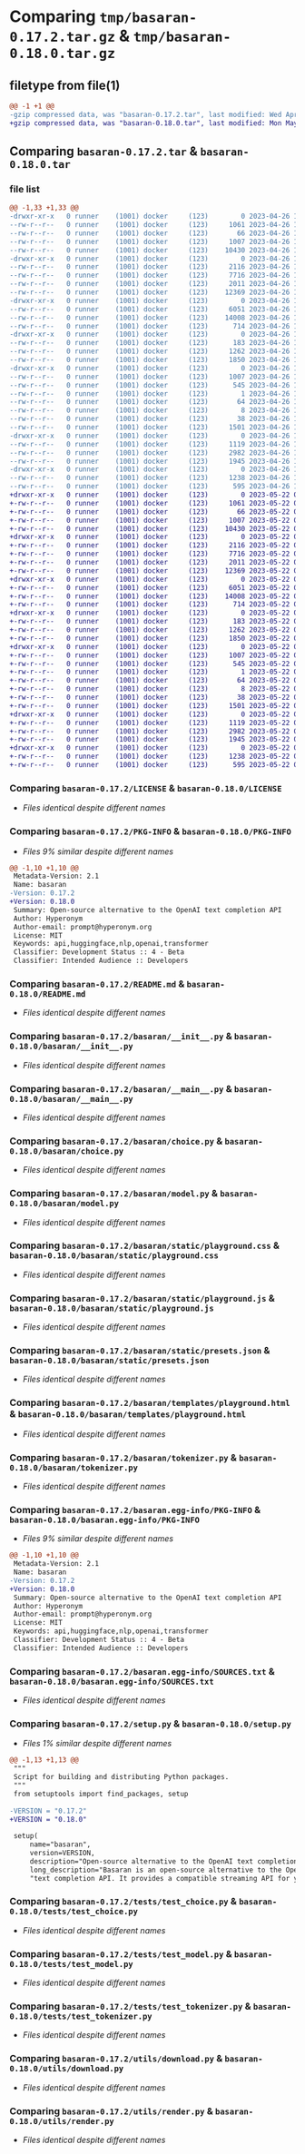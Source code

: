 # Comparing `tmp/basaran-0.17.2.tar.gz` & `tmp/basaran-0.18.0.tar.gz`

## filetype from file(1)

```diff
@@ -1 +1 @@
-gzip compressed data, was "basaran-0.17.2.tar", last modified: Wed Apr 26 11:48:21 2023, max compression
+gzip compressed data, was "basaran-0.18.0.tar", last modified: Mon May 22 01:40:41 2023, max compression
```

## Comparing `basaran-0.17.2.tar` & `basaran-0.18.0.tar`

### file list

```diff
@@ -1,33 +1,33 @@
-drwxr-xr-x   0 runner    (1001) docker     (123)        0 2023-04-26 11:48:21.826407 basaran-0.17.2/
--rw-r--r--   0 runner    (1001) docker     (123)     1061 2023-04-26 11:45:30.000000 basaran-0.17.2/LICENSE
--rw-r--r--   0 runner    (1001) docker     (123)       66 2023-04-26 11:45:30.000000 basaran-0.17.2/MANIFEST.in
--rw-r--r--   0 runner    (1001) docker     (123)     1007 2023-04-26 11:48:21.826407 basaran-0.17.2/PKG-INFO
--rw-r--r--   0 runner    (1001) docker     (123)    10430 2023-04-26 11:45:30.000000 basaran-0.17.2/README.md
-drwxr-xr-x   0 runner    (1001) docker     (123)        0 2023-04-26 11:48:21.822407 basaran-0.17.2/basaran/
--rw-r--r--   0 runner    (1001) docker     (123)     2116 2023-04-26 11:45:30.000000 basaran-0.17.2/basaran/__init__.py
--rw-r--r--   0 runner    (1001) docker     (123)     7716 2023-04-26 11:45:30.000000 basaran-0.17.2/basaran/__main__.py
--rw-r--r--   0 runner    (1001) docker     (123)     2011 2023-04-26 11:45:30.000000 basaran-0.17.2/basaran/choice.py
--rw-r--r--   0 runner    (1001) docker     (123)    12369 2023-04-26 11:45:30.000000 basaran-0.17.2/basaran/model.py
-drwxr-xr-x   0 runner    (1001) docker     (123)        0 2023-04-26 11:48:21.822407 basaran-0.17.2/basaran/static/
--rw-r--r--   0 runner    (1001) docker     (123)     6051 2023-04-26 11:45:30.000000 basaran-0.17.2/basaran/static/playground.css
--rw-r--r--   0 runner    (1001) docker     (123)    14008 2023-04-26 11:45:30.000000 basaran-0.17.2/basaran/static/playground.js
--rw-r--r--   0 runner    (1001) docker     (123)      714 2023-04-26 11:45:30.000000 basaran-0.17.2/basaran/static/presets.json
-drwxr-xr-x   0 runner    (1001) docker     (123)        0 2023-04-26 11:48:21.826407 basaran-0.17.2/basaran/templates/
--rw-r--r--   0 runner    (1001) docker     (123)      183 2023-04-26 11:45:30.000000 basaran-0.17.2/basaran/templates/default.chat.jinja
--rw-r--r--   0 runner    (1001) docker     (123)     1262 2023-04-26 11:45:30.000000 basaran-0.17.2/basaran/templates/playground.html
--rw-r--r--   0 runner    (1001) docker     (123)     1850 2023-04-26 11:45:30.000000 basaran-0.17.2/basaran/tokenizer.py
-drwxr-xr-x   0 runner    (1001) docker     (123)        0 2023-04-26 11:48:21.822407 basaran-0.17.2/basaran.egg-info/
--rw-r--r--   0 runner    (1001) docker     (123)     1007 2023-04-26 11:48:21.000000 basaran-0.17.2/basaran.egg-info/PKG-INFO
--rw-r--r--   0 runner    (1001) docker     (123)      545 2023-04-26 11:48:21.000000 basaran-0.17.2/basaran.egg-info/SOURCES.txt
--rw-r--r--   0 runner    (1001) docker     (123)        1 2023-04-26 11:48:21.000000 basaran-0.17.2/basaran.egg-info/dependency_links.txt
--rw-r--r--   0 runner    (1001) docker     (123)       64 2023-04-26 11:48:21.000000 basaran-0.17.2/basaran.egg-info/requires.txt
--rw-r--r--   0 runner    (1001) docker     (123)        8 2023-04-26 11:48:21.000000 basaran-0.17.2/basaran.egg-info/top_level.txt
--rw-r--r--   0 runner    (1001) docker     (123)       38 2023-04-26 11:48:21.826407 basaran-0.17.2/setup.cfg
--rw-r--r--   0 runner    (1001) docker     (123)     1501 2023-04-26 11:45:30.000000 basaran-0.17.2/setup.py
-drwxr-xr-x   0 runner    (1001) docker     (123)        0 2023-04-26 11:48:21.826407 basaran-0.17.2/tests/
--rw-r--r--   0 runner    (1001) docker     (123)     1119 2023-04-26 11:45:30.000000 basaran-0.17.2/tests/test_choice.py
--rw-r--r--   0 runner    (1001) docker     (123)     2982 2023-04-26 11:45:30.000000 basaran-0.17.2/tests/test_model.py
--rw-r--r--   0 runner    (1001) docker     (123)     1945 2023-04-26 11:45:30.000000 basaran-0.17.2/tests/test_tokenizer.py
-drwxr-xr-x   0 runner    (1001) docker     (123)        0 2023-04-26 11:48:21.826407 basaran-0.17.2/utils/
--rw-r--r--   0 runner    (1001) docker     (123)     1238 2023-04-26 11:45:30.000000 basaran-0.17.2/utils/download.py
--rw-r--r--   0 runner    (1001) docker     (123)      595 2023-04-26 11:45:30.000000 basaran-0.17.2/utils/render.py
+drwxr-xr-x   0 runner    (1001) docker     (123)        0 2023-05-22 01:40:41.213176 basaran-0.18.0/
+-rw-r--r--   0 runner    (1001) docker     (123)     1061 2023-05-22 01:38:26.000000 basaran-0.18.0/LICENSE
+-rw-r--r--   0 runner    (1001) docker     (123)       66 2023-05-22 01:38:26.000000 basaran-0.18.0/MANIFEST.in
+-rw-r--r--   0 runner    (1001) docker     (123)     1007 2023-05-22 01:40:41.213176 basaran-0.18.0/PKG-INFO
+-rw-r--r--   0 runner    (1001) docker     (123)    10430 2023-05-22 01:38:26.000000 basaran-0.18.0/README.md
+drwxr-xr-x   0 runner    (1001) docker     (123)        0 2023-05-22 01:40:41.209175 basaran-0.18.0/basaran/
+-rw-r--r--   0 runner    (1001) docker     (123)     2116 2023-05-22 01:38:26.000000 basaran-0.18.0/basaran/__init__.py
+-rw-r--r--   0 runner    (1001) docker     (123)     7716 2023-05-22 01:38:26.000000 basaran-0.18.0/basaran/__main__.py
+-rw-r--r--   0 runner    (1001) docker     (123)     2011 2023-05-22 01:38:26.000000 basaran-0.18.0/basaran/choice.py
+-rw-r--r--   0 runner    (1001) docker     (123)    12369 2023-05-22 01:38:26.000000 basaran-0.18.0/basaran/model.py
+drwxr-xr-x   0 runner    (1001) docker     (123)        0 2023-05-22 01:40:41.209175 basaran-0.18.0/basaran/static/
+-rw-r--r--   0 runner    (1001) docker     (123)     6051 2023-05-22 01:38:26.000000 basaran-0.18.0/basaran/static/playground.css
+-rw-r--r--   0 runner    (1001) docker     (123)    14008 2023-05-22 01:38:26.000000 basaran-0.18.0/basaran/static/playground.js
+-rw-r--r--   0 runner    (1001) docker     (123)      714 2023-05-22 01:38:26.000000 basaran-0.18.0/basaran/static/presets.json
+drwxr-xr-x   0 runner    (1001) docker     (123)        0 2023-05-22 01:40:41.209175 basaran-0.18.0/basaran/templates/
+-rw-r--r--   0 runner    (1001) docker     (123)      183 2023-05-22 01:38:26.000000 basaran-0.18.0/basaran/templates/default.chat.jinja
+-rw-r--r--   0 runner    (1001) docker     (123)     1262 2023-05-22 01:38:26.000000 basaran-0.18.0/basaran/templates/playground.html
+-rw-r--r--   0 runner    (1001) docker     (123)     1850 2023-05-22 01:38:26.000000 basaran-0.18.0/basaran/tokenizer.py
+drwxr-xr-x   0 runner    (1001) docker     (123)        0 2023-05-22 01:40:41.209175 basaran-0.18.0/basaran.egg-info/
+-rw-r--r--   0 runner    (1001) docker     (123)     1007 2023-05-22 01:40:41.000000 basaran-0.18.0/basaran.egg-info/PKG-INFO
+-rw-r--r--   0 runner    (1001) docker     (123)      545 2023-05-22 01:40:41.000000 basaran-0.18.0/basaran.egg-info/SOURCES.txt
+-rw-r--r--   0 runner    (1001) docker     (123)        1 2023-05-22 01:40:41.000000 basaran-0.18.0/basaran.egg-info/dependency_links.txt
+-rw-r--r--   0 runner    (1001) docker     (123)       64 2023-05-22 01:40:41.000000 basaran-0.18.0/basaran.egg-info/requires.txt
+-rw-r--r--   0 runner    (1001) docker     (123)        8 2023-05-22 01:40:41.000000 basaran-0.18.0/basaran.egg-info/top_level.txt
+-rw-r--r--   0 runner    (1001) docker     (123)       38 2023-05-22 01:40:41.213176 basaran-0.18.0/setup.cfg
+-rw-r--r--   0 runner    (1001) docker     (123)     1501 2023-05-22 01:38:26.000000 basaran-0.18.0/setup.py
+drwxr-xr-x   0 runner    (1001) docker     (123)        0 2023-05-22 01:40:41.213176 basaran-0.18.0/tests/
+-rw-r--r--   0 runner    (1001) docker     (123)     1119 2023-05-22 01:38:26.000000 basaran-0.18.0/tests/test_choice.py
+-rw-r--r--   0 runner    (1001) docker     (123)     2982 2023-05-22 01:38:26.000000 basaran-0.18.0/tests/test_model.py
+-rw-r--r--   0 runner    (1001) docker     (123)     1945 2023-05-22 01:38:26.000000 basaran-0.18.0/tests/test_tokenizer.py
+drwxr-xr-x   0 runner    (1001) docker     (123)        0 2023-05-22 01:40:41.213176 basaran-0.18.0/utils/
+-rw-r--r--   0 runner    (1001) docker     (123)     1238 2023-05-22 01:38:26.000000 basaran-0.18.0/utils/download.py
+-rw-r--r--   0 runner    (1001) docker     (123)      595 2023-05-22 01:38:26.000000 basaran-0.18.0/utils/render.py
```

### Comparing `basaran-0.17.2/LICENSE` & `basaran-0.18.0/LICENSE`

 * *Files identical despite different names*

### Comparing `basaran-0.17.2/PKG-INFO` & `basaran-0.18.0/PKG-INFO`

 * *Files 9% similar despite different names*

```diff
@@ -1,10 +1,10 @@
 Metadata-Version: 2.1
 Name: basaran
-Version: 0.17.2
+Version: 0.18.0
 Summary: Open-source alternative to the OpenAI text completion API
 Author: Hyperonym
 Author-email: prompt@hyperonym.org
 License: MIT
 Keywords: api,huggingface,nlp,openai,transformer
 Classifier: Development Status :: 4 - Beta
 Classifier: Intended Audience :: Developers
```

### Comparing `basaran-0.17.2/README.md` & `basaran-0.18.0/README.md`

 * *Files identical despite different names*

### Comparing `basaran-0.17.2/basaran/__init__.py` & `basaran-0.18.0/basaran/__init__.py`

 * *Files identical despite different names*

### Comparing `basaran-0.17.2/basaran/__main__.py` & `basaran-0.18.0/basaran/__main__.py`

 * *Files identical despite different names*

### Comparing `basaran-0.17.2/basaran/choice.py` & `basaran-0.18.0/basaran/choice.py`

 * *Files identical despite different names*

### Comparing `basaran-0.17.2/basaran/model.py` & `basaran-0.18.0/basaran/model.py`

 * *Files identical despite different names*

### Comparing `basaran-0.17.2/basaran/static/playground.css` & `basaran-0.18.0/basaran/static/playground.css`

 * *Files identical despite different names*

### Comparing `basaran-0.17.2/basaran/static/playground.js` & `basaran-0.18.0/basaran/static/playground.js`

 * *Files identical despite different names*

### Comparing `basaran-0.17.2/basaran/static/presets.json` & `basaran-0.18.0/basaran/static/presets.json`

 * *Files identical despite different names*

### Comparing `basaran-0.17.2/basaran/templates/playground.html` & `basaran-0.18.0/basaran/templates/playground.html`

 * *Files identical despite different names*

### Comparing `basaran-0.17.2/basaran/tokenizer.py` & `basaran-0.18.0/basaran/tokenizer.py`

 * *Files identical despite different names*

### Comparing `basaran-0.17.2/basaran.egg-info/PKG-INFO` & `basaran-0.18.0/basaran.egg-info/PKG-INFO`

 * *Files 9% similar despite different names*

```diff
@@ -1,10 +1,10 @@
 Metadata-Version: 2.1
 Name: basaran
-Version: 0.17.2
+Version: 0.18.0
 Summary: Open-source alternative to the OpenAI text completion API
 Author: Hyperonym
 Author-email: prompt@hyperonym.org
 License: MIT
 Keywords: api,huggingface,nlp,openai,transformer
 Classifier: Development Status :: 4 - Beta
 Classifier: Intended Audience :: Developers
```

### Comparing `basaran-0.17.2/basaran.egg-info/SOURCES.txt` & `basaran-0.18.0/basaran.egg-info/SOURCES.txt`

 * *Files identical despite different names*

### Comparing `basaran-0.17.2/setup.py` & `basaran-0.18.0/setup.py`

 * *Files 1% similar despite different names*

```diff
@@ -1,13 +1,13 @@
 """
 Script for building and distributing Python packages.
 """
 from setuptools import find_packages, setup
 
-VERSION = "0.17.2"
+VERSION = "0.18.0"
 
 setup(
     name="basaran",
     version=VERSION,
     description="Open-source alternative to the OpenAI text completion API",
     long_description="Basaran is an open-source alternative to the OpenAI "
     "text completion API. It provides a compatible streaming API for your "
```

### Comparing `basaran-0.17.2/tests/test_choice.py` & `basaran-0.18.0/tests/test_choice.py`

 * *Files identical despite different names*

### Comparing `basaran-0.17.2/tests/test_model.py` & `basaran-0.18.0/tests/test_model.py`

 * *Files identical despite different names*

### Comparing `basaran-0.17.2/tests/test_tokenizer.py` & `basaran-0.18.0/tests/test_tokenizer.py`

 * *Files identical despite different names*

### Comparing `basaran-0.17.2/utils/download.py` & `basaran-0.18.0/utils/download.py`

 * *Files identical despite different names*

### Comparing `basaran-0.17.2/utils/render.py` & `basaran-0.18.0/utils/render.py`

 * *Files identical despite different names*

